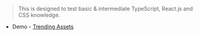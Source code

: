 > This is designed to test basic & intermediate TypeScript, React.js and CSS knowledge.

- Demo - [Trending Assets](https://tailwind-demo.saicharanpogul.xyz)
